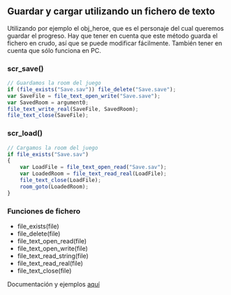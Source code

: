 ## Guardar y cargar utilizando un fichero de texto
Utilizando por ejemplo el obj_heroe, que es el personaje del cual queremos guardar el progreso. Hay que tener en cuenta que este método guarda el fichero en crudo, así que se puede modificar fácilmente. También tener en cuenta que sólo funciona en PC.

### scr_save()
```javascript
// Guardamos la room del juego
if (file_exists("Save.sav")) file_delete("Save.save");
var SaveFile = file_text_open_write("Save.save");
var SavedRoom = argument0;
file_text_write_real(SaveFile, SavedRoom);
file_text_close(SaveFile);
```

### scr_load()
```javascript
// Cargamos la room del juego
if file_exists("Save.sav")
{
	var LoadFile = file_text_open_read("Save.sav");
	var LoadedRoom = file_text_read_real(LoadFile);
	file_text_close(LoadFile);
	room_goto(LoadedRoom);
}
```

### Funciones de fichero
* file_exists(file)
* file_delete(file)
* file_text_open_read(file)
* file_text_open_write(file)
* file_text_read_string(file)
* file_text_read_real(file)
* file_text_close(file)

Documentación y ejemplos [aquí](http://docs.yoyogames.com/source/dadiospice/002_reference/file%20handling/files/index.html)